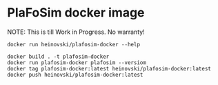 # PlaFoSim docker image

NOTE: This is till Work in Progress. No warranty!

```
docker run heinovski/plafosim-docker --help
```

```
docker build . -t plafosim-docker
docker run plafosim-docker plafosim --versiom
docker tag plafosim-docker:latest heinovski/plafosim-docker:latest
docker push heinovski/plafosim-docker:latest
```
